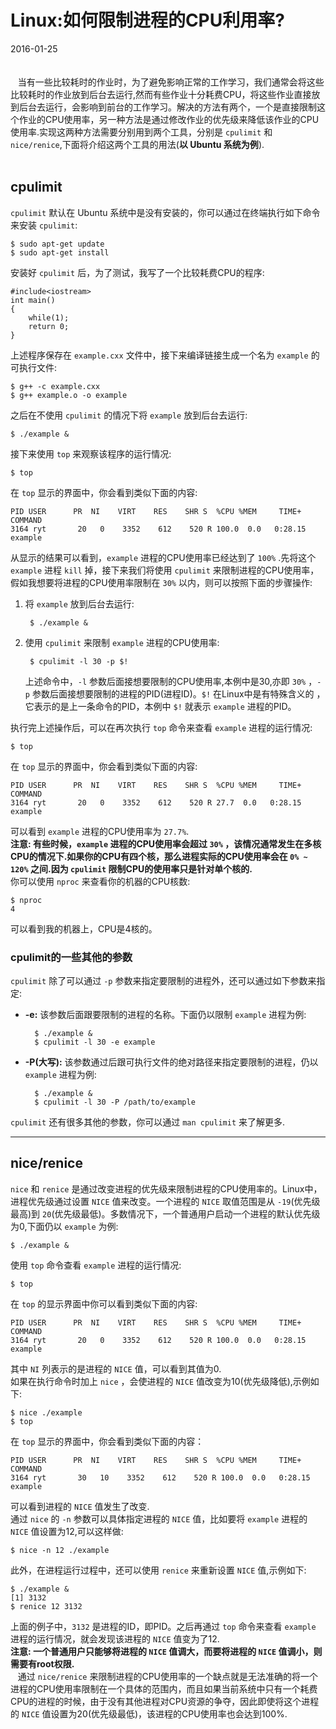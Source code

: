 # Linux:如何限制进程的CPU利用率?           
2016-01-25 <br /> <br />       
&nbsp;&nbsp;&nbsp;当有一些比较耗时的作业时，为了避免影响正常的工作学习，我们通常会将这些比较耗时的作业放到后台去运行,然而有些作业十分耗费CPU，将这些作业直接放到后台去运行，会影响到前台的工作学习。解决的方法有两个，一个是直接限制这个作业的CPU使用率，另一种方法是通过修改作业的优先级来降低该作业的CPU使用率.实现这两种方法需要分别用到两个工具，分别是 `cpulimit` 和 `nice/renice`,下面将介绍这两个工具的用法(**以 Ubuntu 系统为例**).            
<br />           
## cpulimit
`cpulimit` 默认在 Ubuntu 系统中是没有安装的，你可以通过在终端执行如下命令来安装 `cpulimit`:          

    $ sudo apt-get update
    $ sudo apt-get install

安装好 `cpulimit` 后，为了测试，我写了一个比较耗费CPU的程序:           

    #include<iostream>
    int main()
    {
    	while(1);
    	return 0;
    }

上述程序保存在 `example.cxx` 文件中，接下来编译链接生成一个名为 `example` 的可执行文件:         

    $ g++ -c example.cxx
    $ g++ example.o -o example

之后在不使用 `cpulimit` 的情况下将 `example` 放到后台去运行:          

    $ ./example &

接下来使用 `top` 来观察该程序的运行情况:            

    $ top

在 `top` 显示的界面中，你会看到类似下面的内容:            

    PID USER      PR  NI    VIRT    RES    SHR S  %CPU %MEM     TIME+ COMMAND     
    3164 ryt       20   0    3352    612    520 R 100.0  0.0   0:28.15 example

从显示的结果可以看到，`example` 进程的CPU使用率已经达到了 `100%` .先将这个 `example` 进程 `kill` 掉，接下来我们将使用 `cpulimit` 来限制进程的CPU使用率，假如我想要将进程的CPU使用率限制在 `30%` 以内，则可以按照下面的步骤操作:            

1. 将 `example` 放到后台去运行:          

        $ ./example &

2. 使用 `cpulimit` 来限制 `example` 进程的CPU使用率:            

		$ cpulimit -l 30 -p $!
	
	上述命令中，`-l` 参数后面接想要限制的CPU使用率,本例中是30,亦即 `30%` ，`-p` 参数后面接想要限制的进程的PID(进程ID)。`$!` 在Linux中是有特殊含义的		，它表示的是上一条命令的PID，本例中 `$!` 就表示 `example` 进程的PID。           

执行完上述操作后，可以在再次执行 `top` 命令来查看 `example` 进程的运行情况:           

	$ top 

在 `top` 显示的界面中，你会看到类似下面的内容:       

    PID USER      PR  NI    VIRT    RES    SHR S  %CPU %MEM     TIME+ COMMAND     
    3164 ryt       20   0    3352    612    520 R 27.7  0.0   0:28.15 example

可以看到 `example` 进程的CPU使用率为 `27.7%`.          
**注意: 有些时候，`example` 进程的CPU使用率会超过 `30%` ，该情况通常发生在多核CPU的情况下.如果你的CPU有四个核，那么进程实际的CPU使用率会在 `0% ~ 120%` 之间.因为 `cpulimit` 限制CPU的使用率只是针对单个核的.**               
你可以使用 `nproc` 来查看你的机器的CPU核数:            

    $ nproc
    4

可以看到我的机器上，CPU是4核的。               

### cpulimit的一些其他的参数
`cpulimit` 除了可以通过 `-p` 参数来指定要限制的进程外，还可以通过如下参数来指定:           

- **-e:** 该参数后面跟要限制的进程的名称。下面仍以限制 `example` 进程为例:          

		$ ./example &
		$ cpulimit -l 30 -e example

- **-P(大写):** 该参数通过后跟可执行文件的绝对路径来指定要限制的进程，仍以 `example` 进程为例:         

		$ ./example &
		$ cpulimit -l 30 -P /path/to/example

`cpulimit` 还有很多其他的参数，你可以通过 `man cpulimit` 来了解更多.             

----------
## nice/renice
`nice` 和 `renice` 是通过改变进程的优先级来限制进程的CPU使用率的。Linux中，进程优先级通过设置 `NICE` 值来改变。一个进程的 `NICE` 取值范围是从 `-19`(优先级最高)到 `20`(优先级最低)。多数情况下，一个普通用户启动一个进程的默认优先级为0,下面仍以 `example` 为例:           

    $ ./example &   

使用 `top` 命令查看 `example` 进程的运行情况:           

	$ top          

在 `top` 的显示界面中你可以看到类似下面的内容:            

    PID USER      PR  NI    VIRT    RES    SHR S  %CPU %MEM     TIME+ COMMAND     
    3164 ryt       20   0    3352    612    520 R 100.0  0.0   0:28.15 example

其中 `NI` 列表示的是进程的 `NICE` 值，可以看到其值为0.            
如果在执行命令时加上 `nice` ，会使进程的 `NICE` 值改变为10(优先级降低),示例如下:         

    $ nice ./example
    $ top

在 `top` 显示的界面中，你会看到类似下面的内容：       

    PID USER      PR  NI    VIRT    RES    SHR S  %CPU %MEM     TIME+ COMMAND     
    3164 ryt       30   10    3352    612    520 R 100.0  0.0   0:28.15 example

可以看到进程的 `NICE` 值发生了改变.           
通过 `nice` 的 `-n` 参数可以具体指定进程的 `NICE` 值，比如要将 `example` 进程的 `NICE` 值设置为12,可以这样做:              

	$ nice -n 12 ./example

此外，在进程运行过程中，还可以使用 `renice` 来重新设置 `NICE` 值,示例如下:             

    $ ./example &
    [1] 3132
    $ renice 12 3132

上面的例子中，`3132` 是进程的ID，即PID。之后再通过 `top` 命令来查看 `example` 进程的运行情况，就会发现该进程的 `NICE` 值变为了12.        
**注意: 一个普通用户只能够将进程的 `NICE` 值调大，而要将进程的 `NICE` 值调小，则需要有root权限.**         
&nbsp;&nbsp;&nbsp;通过 `nice/renice` 来限制进程的CPU使用率的一个缺点就是无法准确的将一个进程的CPU使用率限制在一个具体的范围内，而且如果当前系统中只有一个耗费CPU的进程的时候，由于没有其他进程对CPU资源的争夺，因此即使将这个进程的 `NICE` 值设置为20(优先级最低)，该进程的CPU使用率也会达到100%.    

